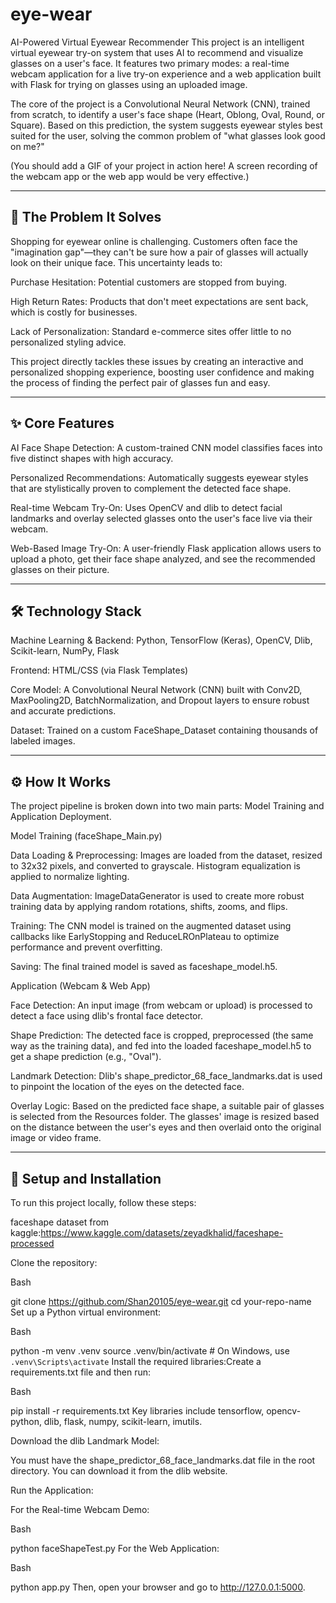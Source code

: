 # eye-wear
AI-Powered Virtual Eyewear Recommender
This project is an intelligent virtual eyewear try-on system that uses AI to recommend and visualize glasses on a user's face. It features two primary modes: a real-time webcam application for a live try-on experience and a web application built with Flask for trying on glasses using an uploaded image.

The core of the project is a Convolutional Neural Network (CNN), trained from scratch, to identify a user's face shape (Heart, Oblong, Oval, Round, or Square). Based on this prediction, the system suggests eyewear styles best suited for the user, solving the common problem of "what glasses look good on me?"

(You should add a GIF of your project in action here! A screen recording of the webcam app or the web app would be very effective.)

<hr>

## 🎯 The Problem It Solves
Shopping for eyewear online is challenging. Customers often face the "imagination gap"—they can't be sure how a pair of glasses will actually look on their unique face. This uncertainty leads to:

Purchase Hesitation: Potential customers are stopped from buying.

High Return Rates: Products that don't meet expectations are sent back, which is costly for businesses.

Lack of Personalization: Standard e-commerce sites offer little to no personalized styling advice.

This project directly tackles these issues by creating an interactive and personalized shopping experience, boosting user confidence and making the process of finding the perfect pair of glasses fun and easy.

<hr>

## ✨ Core Features
AI Face Shape Detection: A custom-trained CNN model classifies faces into five distinct shapes with high accuracy.

Personalized Recommendations: Automatically suggests eyewear styles that are stylistically proven to complement the detected face shape.

Real-time Webcam Try-On: Uses OpenCV and dlib to detect facial landmarks and overlay selected glasses onto the user's face live via their webcam.

Web-Based Image Try-On: A user-friendly Flask application allows users to upload a photo, get their face shape analyzed, and see the recommended glasses on their picture.

<hr>

## 🛠️ Technology Stack
Machine Learning & Backend: Python, TensorFlow (Keras), OpenCV, Dlib, Scikit-learn, NumPy, Flask

Frontend: HTML/CSS (via Flask Templates)

Core Model: A Convolutional Neural Network (CNN) built with Conv2D, MaxPooling2D, BatchNormalization, and Dropout layers to ensure robust and accurate predictions.

Dataset: Trained on a custom FaceShape_Dataset containing thousands of labeled images.

<hr>

## ⚙️ How It Works
The project pipeline is broken down into two main parts: Model Training and Application Deployment.

Model Training (faceShape_Main.py)

Data Loading & Preprocessing: Images are loaded from the dataset, resized to 32x32 pixels, and converted to grayscale. Histogram equalization is applied to normalize lighting.

Data Augmentation: ImageDataGenerator is used to create more robust training data by applying random rotations, shifts, zooms, and flips.

Training: The CNN model is trained on the augmented dataset using callbacks like EarlyStopping and ReduceLROnPlateau to optimize performance and prevent overfitting.

Saving: The final trained model is saved as faceshape_model.h5.

Application (Webcam & Web App)

Face Detection: An input image (from webcam or upload) is processed to detect a face using dlib's frontal face detector.

Shape Prediction: The detected face is cropped, preprocessed (the same way as the training data), and fed into the loaded faceshape_model.h5 to get a shape prediction (e.g., "Oval").

Landmark Detection: Dlib's shape_predictor_68_face_landmarks.dat is used to pinpoint the location of the eyes on the detected face.

Overlay Logic: Based on the predicted face shape, a suitable pair of glasses is selected from the Resources folder. The glasses' image is resized based on the distance between the user's eyes and then overlaid onto the original image or video frame.

<hr>

## 🚀 Setup and Installation
To run this project locally, follow these steps:

faceshape dataset from kaggle:https://www.kaggle.com/datasets/zeyadkhalid/faceshape-processed

Clone the repository:

Bash

git clone https://github.com/Shan20105/eye-wear.git
cd your-repo-name
Set up a Python virtual environment:

Bash

python -m venv .venv
source .venv/bin/activate  # On Windows, use `.venv\Scripts\activate`
Install the required libraries:Create a requirements.txt file and then run:

Bash

pip install -r requirements.txt
Key libraries include tensorflow, opencv-python, dlib, flask, numpy, scikit-learn, imutils.

Download the dlib Landmark Model:

You must have the shape_predictor_68_face_landmarks.dat file in the root directory. You can download it from the dlib website.

Run the Application:

For the Real-time Webcam Demo:

Bash

python faceShapeTest.py
For the Web Application:

Bash

python app.py
Then, open your browser and go to http://127.0.0.1:5000.
